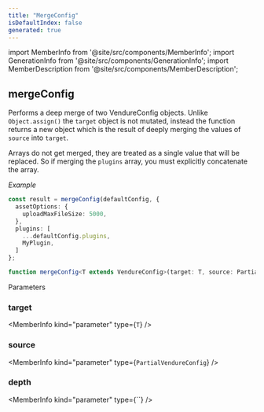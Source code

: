 ```yaml
---
title: "MergeConfig"
isDefaultIndex: false
generated: true
---
```

<!-- This file was generated from the Vendure source. Do not modify. Instead, re-run the "docs:build" script -->
import MemberInfo from '@site/src/components/MemberInfo';
import GenerationInfo from '@site/src/components/GenerationInfo';
import MemberDescription from '@site/src/components/MemberDescription';


## mergeConfig

<GenerationInfo sourceFile="packages/core/src/config/merge-config.ts" sourceLine="30" packageName="@vendure/core" />

Performs a deep merge of two VendureConfig objects. Unlike `Object.assign()` the `target` object is
not mutated, instead the function returns a new object which is the result of deeply merging the
values of `source` into `target`.

Arrays do not get merged, they are treated as a single value that will be replaced. So if merging the
`plugins` array, you must explicitly concatenate the array.

*Example*

```ts
const result = mergeConfig(defaultConfig, {
  assetOptions: {
    uploadMaxFileSize: 5000,
  },
  plugins: [
    ...defaultConfig.plugins,
    MyPlugin,
  ]
};
```

```ts title="Signature"
function mergeConfig<T extends VendureConfig>(target: T, source: PartialVendureConfig, depth:  = 0): T
```
Parameters

### target

<MemberInfo kind="parameter" type={`T`} />

### source

<MemberInfo kind="parameter" type={`PartialVendureConfig`} />

### depth

<MemberInfo kind="parameter" type={``} />

